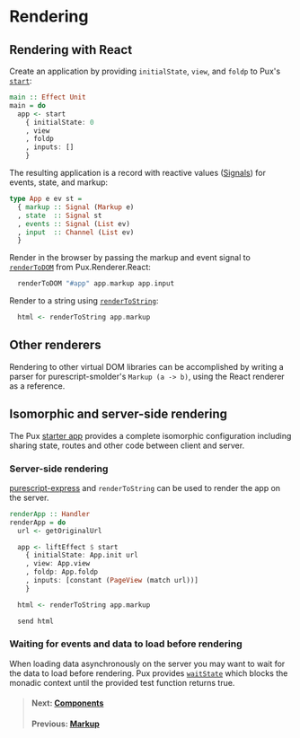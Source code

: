 # Rendering

## Rendering with React

Create an application by providing `initialState`, `view`, and `foldp`
to Pux's [`start`](https://pursuit.purescript.org/packages/purescript-pux/9.0.0/docs/Pux#v:start):

```purescript
main :: Effect Unit
main = do
  app <- start
    { initialState: 0
    , view
    , foldp
    , inputs: []
    }
```

The resulting application is a record with reactive values
([Signals](https://pursuit.purescript.org/packages/purescript-signal)) for events,
state, and markup:

```purescript
type App e ev st =
  { markup :: Signal (Markup e)
  , state  :: Signal st
  , events :: Signal (List ev)
  , input  :: Channel (List ev)
  }
```

Render in the browser by passing the markup and event signal to
[`renderToDOM`](https://pursuit.purescript.org/packages/purescript-pux/9.0.0/docs/Pux.Renderer.React#v:renderToDOM)
from Pux.Renderer.React:

```purescript
  renderToDOM "#app" app.markup app.input
```

Render to a string using
[`renderToString`](https://pursuit.purescript.org/packages/purescript-pux/9.0.0/docs/Pux.Renderer.React#v:renderToString):

```purescript
  html <- renderToString app.markup
```

## Other renderers

Rendering to other virtual DOM libraries can be accomplished by writing a
parser for purescript-smolder's `Markup (a -> b)`, using the React renderer as a
reference.

## Isomorphic and server-side rendering

The Pux [starter app](https://github.com/alexmingoia/pux-starter-app) provides a
complete isomorphic configuration including sharing state, routes and other code
between client and server.

### Server-side rendering

[purescript-express](https://github.com/dancingrobot84/purescript-express)
and `renderToString` can be used to render the app on the
server.

```purescript
renderApp :: Handler
renderApp = do
  url <- getOriginalUrl

  app <- liftEffect $ start
    { initialState: App.init url
    , view: App.view
    , foldp: App.foldp
    , inputs: [constant (PageView (match url))]
    }

  html <- renderToString app.markup

  send html
```

### Waiting for events and data to load before rendering

When loading data asynchronously on the server you may want to wait for the
data to load before rendering. Pux provides [`waitState`](https://pursuit.purescript.org/packages/purescript-pux/9.0.0/docs/Pux#v:waitState)
which blocks the monadic context until the provided test function returns true.

> #### Next: [Components](/docs/components)
> #### Previous: [Markup](/docs/markup)
